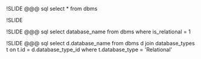 !SLIDE
	@@@ sql
	select *
	from dbms

!SLIDE

<object data="image/02-relational/relational_database_terms.svg" type="text/svg+xml" width="984" height="460"></iframe>

!SLIDE
	@@@ sql
	select database_name
	from dbms
	where is_relational = 1

!SLIDE
	@@@ sql
	select d.database_name
	from dbms d
	  join database_types t
	  on t.id = d.database_type_id
	where t.database_type = 'Relational'
